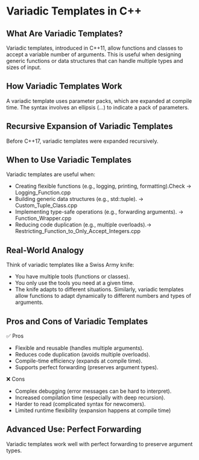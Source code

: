 # Variadic Templates in C++
## What Are Variadic Templates?
Variadic templates, introduced in C++11, allow functions and classes to accept a variable number of arguments. This is useful when designing generic functions or data structures that can handle multiple types and sizes of input.
## How Variadic Templates Work
A variadic template uses parameter packs, which are expanded at compile time. The syntax involves an ellipsis (...) to indicate a pack of parameters.
## Recursive Expansion of Variadic Templates
Before C++17, variadic templates were expanded recursively.
## When to Use Variadic Templates
Variadic templates are useful when:
- Creating flexible functions (e.g., logging, printing, formatting).Check -> Logging_Function.cpp
- Building generic data structures (e.g., std::tuple). -> Custom_Tuple_Class.cpp
- Implementing type-safe operations (e.g., forwarding arguments). -> Function_Wrapper.cpp
- Reducing code duplication (e.g., multiple overloads).-> Restricting_Function_to_Only_Accept_Integers.cpp
## Real-World Analogy
Think of variadic templates like a Swiss Army knife:
- You have multiple tools (functions or classes).
- You only use the tools you need at a given time.
- The knife adapts to different situations.
Similarly, variadic templates allow functions to adapt dynamically to different numbers and types of arguments.
## Pros and Cons of Variadic Templates
✅ Pros
- Flexible and reusable (handles multiple arguments).
- Reduces code duplication (avoids multiple overloads).
- Compile-time efficiency (expands at compile time).
- Supports perfect forwarding (preserves argument types).
  
❌ Cons
- Complex debugging (error messages can be hard to interpret).
- Increased compilation time (especially with deep recursion).
- Harder to read (complicated syntax for newcomers).
- Limited runtime flexibility (expansion happens at compile time)

## Advanced Use: Perfect Forwarding
Variadic templates work well with perfect forwarding to preserve argument types.
